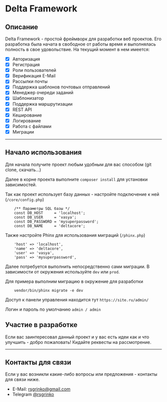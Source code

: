 # Delta Framework

## Описание
Delta Framework - простой фреймворк для разработки веб проектов. Его разработка была начата в свободное от работы время и выполнялась полность в свое удовольствие.
На текущий момент в нем имеется:

- [X] Авторизация
- [X] Регистрация
- [X] Роли пользователей
- [X] Верификация E-Mail
- [X] Рассылки почты
- [X] Поддержка шаблонов почтовых отправлений
- [X] Менеджер очереди заданий
- [X] Шаблонизатор
- [X] Поддержка маршрутизации
- [X] REST API
- [X] Кеширование
- [X] Логирование
- [X] Работа с файлами
- [X] Миграции

***

## Начало использования

Для начала получите проект любым удобным для вас способом (git clone, скачать...)

Далее в корне проекта выполните ```composer install``` для установки зависимостей.

Так как проект использует базу данных - настройте подключение к ней (```/core/config.php```)
```
    /** Параметры SQL базы */
    const DB_HOST     = 'localhost';
    const DB_USER     = 'vasya';
    const DB_PASSWORD = 'mysuperpassword';
    const DB_NAME     = 'deltacore';
```

Также настройте Phinx для использования миграций (```/phinx.php```)
```
    'host' => 'localhost',
    'name' => 'deltacore',
    'user' => 'vasya',
    'pass' => 'mysuperpassword',
```

Далее потребуется выполнить непосредственно сами миграции. В зависимости от окружения используйте ````dev```` или ````prod````.

Для примера выполним миграцию в окружение для разработки

````
    vendor/bin/phinx migrate -e dev
````

Доступ к панели управления находится тут
````https://site.ru/admin/````

Логин и пароль по умолчанию ````admin / admin````

## Участие в разработке

Если вас заинтересовал данный проект и у вас есть идеи как и что улучшить - добро пожаловать! Кидайте реквесты на рассмотрение.

***

## Контакты для связи
Если у вас возникли какие-либо вопросы или предложения - контакты для связи ниже.

- E-Mail: [rsgrinko@gmail.com](mailto:rsgrinko@gmail.com)
- Telegram [@rsgrinko](https://t.me/rsgrinko)
